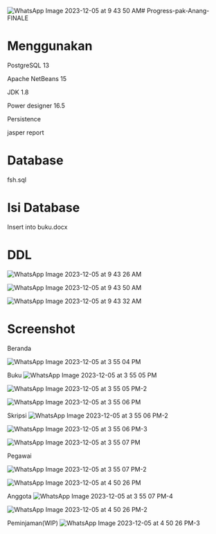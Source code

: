![WhatsApp Image 2023-12-05 at 9 43 50 AM](https://github.com/Varatlan/Progress-pak-Anang-FINALE/assets/148843870/cb040ec4-f4ca-4b08-812d-fbd8847359dc)# Progress-pak-Anang-FINALE
# Menggunakan
PostgreSQL 13

Apache NetBeans 15

JDK 1.8

Power designer 16.5

Persistence

jasper report

# Database
fsh.sql

# Isi Database
Insert into buku.docx

# DDL

![WhatsApp Image 2023-12-05 at 9 43 26 AM](https://github.com/Varatlan/Progress-pak-Anang-FINALE/assets/148843870/48c1e1da-6285-447d-90ab-61fc7cc7ed90)

![WhatsApp Image 2023-12-05 at 9 43 50 AM](https://github.com/Varatlan/Progress-pak-Anang-FINALE/assets/148843870/aba81d03-3b42-40f0-bdf4-d4125397d55d)

![WhatsApp Image 2023-12-05 at 9 43 32 AM](https://github.com/Varatlan/Progress-pak-Anang-FINALE/assets/148843870/f3c2cfd6-6ecc-40e4-9ea3-6a3fc44d57d3)

# Screenshot

Beranda

![WhatsApp Image 2023-12-05 at 3 55 04 PM](https://github.com/Varatlan/Progress-pak-Anang-FINALE/assets/148843870/8e3439b7-efbd-4955-86b9-f4d54e303d26)

Buku
![WhatsApp Image 2023-12-05 at 3 55 05 PM](https://github.com/Varatlan/Progress-pak-Anang-FINALE/assets/148843870/189c862d-3387-4bd6-862a-cfa29d2806b8)

![WhatsApp Image 2023-12-05 at 3 55 05 PM-2](https://github.com/Varatlan/Progress-pak-Anang-FINALE/assets/148843870/c4e3b847-501d-4d20-8e55-af24107f05fd)

![WhatsApp Image 2023-12-05 at 3 55 06 PM](https://github.com/Varatlan/Progress-pak-Anang-FINALE/assets/148843870/9ad0da6a-76ef-4c77-9006-fa6a97134f1b)

Skripsi
![WhatsApp Image 2023-12-05 at 3 55 06 PM-2](https://github.com/Varatlan/Progress-pak-Anang-FINALE/assets/148843870/15e225fd-7cc2-47c9-a923-8f0225ea3248)

![WhatsApp Image 2023-12-05 at 3 55 06 PM-3](https://github.com/Varatlan/Progress-pak-Anang-FINALE/assets/148843870/05ec1cdd-2630-4690-989e-f74b3bb2d865)

![WhatsApp Image 2023-12-05 at 3 55 07 PM](https://github.com/Varatlan/Progress-pak-Anang-FINALE/assets/148843870/22eabb66-e8c7-4768-88dd-c7596a9917a5)

Pegawai

![WhatsApp Image 2023-12-05 at 3 55 07 PM-2](https://github.com/Varatlan/Progress-pak-Anang-FINALE/assets/148843870/02f306ea-b925-44bf-82e7-20178cb2967a)

![WhatsApp Image 2023-12-05 at 4 50 26 PM](https://github.com/Varatlan/Progress-pak-Anang-FINALE/assets/148843870/e9ed9720-98ec-4722-9ec1-e298ae4acce6)

Anggota
![WhatsApp Image 2023-12-05 at 3 55 07 PM-4](https://github.com/Varatlan/Progress-pak-Anang-FINALE/assets/148843870/6f6fe550-f68d-4366-a866-722765937ec5)

![WhatsApp Image 2023-12-05 at 4 50 26 PM-2](https://github.com/Varatlan/Progress-pak-Anang-FINALE/assets/148843870/ffed6446-06b5-420c-a865-2b3d768152f3)

Peminjaman(WIP)
![WhatsApp Image 2023-12-05 at 4 50 26 PM-3](https://github.com/Varatlan/Progress-pak-Anang-FINALE/assets/148843870/96d6102c-35ca-4772-83a4-dbb925438010)

